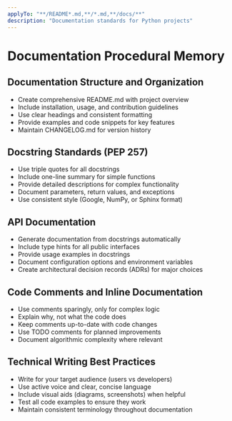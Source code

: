 ```yaml
---
applyTo: "**/README*.md,**/*.md,**/docs/**"
description: "Documentation standards for Python projects"
---
```


# Documentation Procedural Memory

## Documentation Structure and Organization
- Create comprehensive README.md with project overview
- Include installation, usage, and contribution guidelines
- Use clear headings and consistent formatting
- Provide examples and code snippets for key features
- Maintain CHANGELOG.md for version history

## Docstring Standards (PEP 257)
- Use triple quotes for all docstrings
- Include one-line summary for simple functions
- Provide detailed descriptions for complex functionality
- Document parameters, return values, and exceptions
- Use consistent style (Google, NumPy, or Sphinx format)

## API Documentation
- Generate documentation from docstrings automatically
- Include type hints for all public interfaces
- Provide usage examples in docstrings
- Document configuration options and environment variables
- Create architectural decision records (ADRs) for major choices

## Code Comments and Inline Documentation
- Use comments sparingly, only for complex logic
- Explain why, not what the code does
- Keep comments up-to-date with code changes
- Use TODO comments for planned improvements
- Document algorithmic complexity where relevant

## Technical Writing Best Practices
- Write for your target audience (users vs developers)
- Use active voice and clear, concise language
- Include visual aids (diagrams, screenshots) when helpful
- Test all code examples to ensure they work
- Maintain consistent terminology throughout documentation
